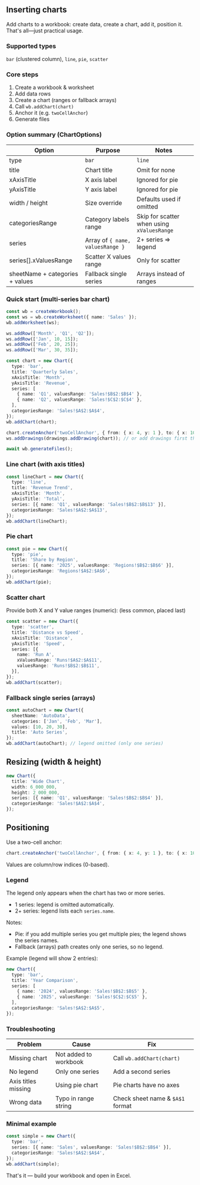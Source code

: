 ## Inserting charts

Add charts to a workbook: create data, create a chart, add it, position it. That's all—just practical usage.

### Supported types
`bar` (clustered column), `line`, `pie`, `scatter`

### Core steps
1. Create a workbook & worksheet
2. Add data rows
3. Create a chart (ranges or fallback arrays)
4. Call `wb.addChart(chart)`
5. Anchor it (e.g. `twoCellAnchor`)
6. Generate files

### Option summary (ChartOptions)
| Option | Purpose | Notes |
|--------|---------|-------|
| type | `bar` | `line` | `pie` | `scatter` | Defaults to `bar` |
| title | Chart title | Omit for none |
| xAxisTitle | X axis label | Ignored for pie |
| yAxisTitle | Y axis label | Ignored for pie |
| width / height | Size override | Defaults used if omitted |
| categoriesRange | Category labels range | Skip for scatter when using `xValuesRange` |
| series | Array of `{ name, valuesRange }` | 2+ series => legend |
| series[].xValuesRange | Scatter X values range | Only for scatter |
| sheetName + categories + values | Fallback single series | Arrays instead of ranges |


### Quick start (multi‑series bar chart)
```ts
const wb = createWorkbook();
const ws = wb.createWorksheet({ name: 'Sales' });
wb.addWorksheet(ws);

ws.addRow(['Month', 'Q1', 'Q2']);
ws.addRow(['Jan', 10, 15]);
ws.addRow(['Feb', 20, 25]);
ws.addRow(['Mar', 30, 35]);

const chart = new Chart({
  type: 'bar',
  title: 'Quarterly Sales',
  xAxisTitle: 'Month',
  yAxisTitle: 'Revenue',
  series: [
    { name: 'Q1', valuesRange: 'Sales!$B$2:$B$4' },
    { name: 'Q2', valuesRange: 'Sales!$C$2:$C$4' },
  ],
  categoriesRange: 'Sales!$A$2:$A$4',
});
wb.addChart(chart);

chart.createAnchor('twoCellAnchor', { from: { x: 4, y: 1 }, to: { x: 10, y: 16 } });
ws.addDrawings(drawings.addDrawing(chart)); // or add drawings first then the chart

await wb.generateFiles();
```

### Line chart (with axis titles)
```ts
const lineChart = new Chart({
  type: 'line',
  title: 'Revenue Trend',
  xAxisTitle: 'Month',
  yAxisTitle: 'Total',
  series: [{ name: 'Q1', valuesRange: 'Sales!$B$2:$B$13' }],
  categoriesRange: 'Sales!$A$2:$A$13',
});
wb.addChart(lineChart);
```

### Pie chart
```ts
const pie = new Chart({
  type: 'pie',
  title: 'Share by Region',
  series: [{ name: '2025', valuesRange: 'Regions!$B$2:$B$6' }],
  categoriesRange: 'Regions!$A$2:$A$6',
});
wb.addChart(pie);
```

### Scatter chart
Provide both X and Y value ranges (numeric): (less common, placed last)
```ts
const scatter = new Chart({
  type: 'scatter',
  title: 'Distance vs Speed',
  xAxisTitle: 'Distance',
  yAxisTitle: 'Speed',
  series: [{
    name: 'Run A',
    xValuesRange: 'Runs!$A$2:$A$11',
    valuesRange: 'Runs!$B$2:$B$11',
  }],
});
wb.addChart(scatter);
```

### Fallback single series (arrays)
```ts
const autoChart = new Chart({
  sheetName: 'AutoData',
  categories: ['Jan', 'Feb', 'Mar'],
  values: [10, 20, 30],
  title: 'Auto Series',
});
wb.addChart(autoChart); // legend omitted (only one series)
```

## Resizing (width & height)
```ts
new Chart({
  title: 'Wide Chart',
  width: 6_000_000,
  height: 2_000_000,
  series: [{ name: 'Q1', valuesRange: 'Sales!$B$2:$B$4' }],
  categoriesRange: 'Sales!$A$2:$A$4',
});
```

## Positioning
Use a two-cell anchor:
```ts
chart.createAnchor('twoCellAnchor', { from: { x: 4, y: 1 }, to: { x: 10, y: 16 } });
```
Values are column/row indices (0-based).

### Legend
The legend only appears when the chart has two or more series.

- 1 series: legend is omitted automatically.
- 2+ series: legend lists each `series.name`.

Notes:
- Pie: if you add multiple series you get multiple pies; the legend shows the series names.
- Fallback (arrays) path creates only one series, so no legend.

Example (legend will show 2 entries):
```ts
new Chart({
  type: 'bar',
  title: 'Year Comparison',
  series: [
    { name: '2024', valuesRange: 'Sales!$B$2:$B$5' },
    { name: '2025', valuesRange: 'Sales!$C$2:$C$5' },
  ],
  categoriesRange: 'Sales!$A$2:$A$5',
});
```

### Troubleshooting
| Problem | Cause | Fix |
|---------|-------|-----|
| Missing chart | Not added to workbook | Call `wb.addChart(chart)` |
| No legend | Only one series | Add a second series |
| Axis titles missing | Using pie chart | Pie charts have no axes |
| Wrong data | Typo in range string | Check sheet name & `$A$1` format |

### Minimal example
```ts
const simple = new Chart({
  type: 'bar',
  series: [{ name: 'Sales', valuesRange: 'Sales!$B$2:$B$4' }],
  categoriesRange: 'Sales!$A$2:$A$4',
});
wb.addChart(simple);
```

That's it — build your workbook and open in Excel.

